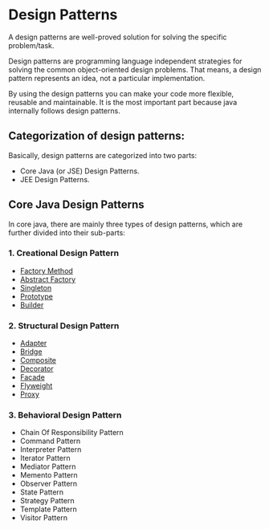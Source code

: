 # Design Patterns
A design patterns are well-proved solution for solving the specific problem/task.

Design patterns are programming language independent strategies for solving the common object-oriented design problems. That means, a design pattern represents an idea, not a particular implementation.

By using the design patterns you can make your code more flexible, reusable and maintainable. It is the most important part because java internally follows design patterns.

## Categorization of design patterns:
Basically, design patterns are categorized into two parts:

- Core Java (or JSE) Design Patterns.
- JEE Design Patterns.

## Core Java Design Patterns
In core java, there are mainly three types of design patterns, which are further divided into their sub-parts:

### 1. Creational Design Pattern
- [Factory Method](Creational/Factory)
- [Abstract Factory](Creational/Abstract_Factory)
- [Singleton](Creational/Singleton)
- [Prototype](Creational/Prototype)
- [Builder](Creational/Builder)
### 2. Structural Design Pattern
- [Adapter](Structural/Adapter)
- [Bridge](Structural/Bridge)
- [Composite](Structural/Composite)
- [Decorator](Structural/Decorator/README.md)
- [Facade](Structural/Facade/README.md)
- [Flyweight](Structural/Fly_Weight/README.md)
- [Proxy](Structural/Proxy/README.md)
### 3. Behavioral Design Pattern
- Chain Of Responsibility Pattern
- Command Pattern
- Interpreter Pattern
- Iterator Pattern
- Mediator Pattern
- Memento Pattern
- Observer Pattern
- State Pattern
- Strategy Pattern
- Template Pattern
- Visitor Pattern
 
